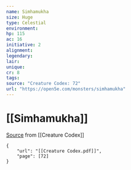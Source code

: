 ```yaml
---
name: Simhamukha
size: Huge
type: Celestial
environment: 
hp: 115
ac: 16
initiative: 2
alignment: 
legendary: 
lair: 
unique: 
cr: 8
tags: 
source: "Creature Codex: 72"
url: "https://open5e.com/monsters/simhamukha"
---
```

# [[Simhamukha]]

[Source](zotero://open-pdf/library/items/NTNKJRHG?page=72) from [[Creature Codex]]

```pdf
{
	"url": "[[Creature Codex.pdf]]",
	"page": [72]
}
```

